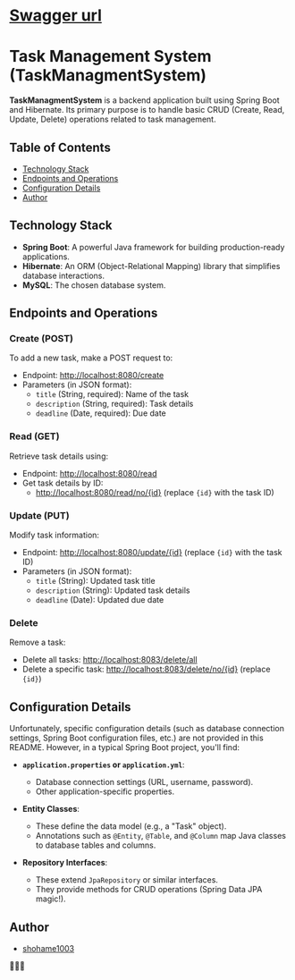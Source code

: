 # [Swagger url](http://localhost:8888/api/v1/swagger-ui/index.html) 
# Task Management System (TaskManagmentSystem)

**TaskManagmentSystem** is a backend application built using Spring Boot and Hibernate. Its primary purpose is to handle basic CRUD (Create, Read, Update, Delete) operations related to task management.

## Table of Contents

- [Technology Stack](#technology-stack)
- [Endpoints and Operations](#endpoints-and-operations)
- [Configuration Details](#configuration-details)
- [Author](#author)

## Technology Stack

- **Spring Boot**: A powerful Java framework for building production-ready applications.
- **Hibernate**: An ORM (Object-Relational Mapping) library that simplifies database interactions.
- **MySQL**: The chosen database system.

## Endpoints and Operations

### Create (POST)

To add a new task, make a POST request to:

- Endpoint: [http://localhost:8080/create](http://localhost:8080/create)
- Parameters (in JSON format):
  - `title` (String, required): Name of the task
  - `description` (String, required): Task details
  - `deadline` (Date, required): Due date

### Read (GET)

Retrieve task details using:

- Endpoint: [http://localhost:8080/read](http://localhost:8080/read)
- Get task details by ID:
  - [http://localhost:8080/read/no/{id}](http://localhost:8080/read/no/{id}) (replace `{id}` with the task ID)

### Update (PUT)

Modify task information:

- Endpoint: [http://localhost:8080/update/{id}](http://localhost:8080/update/{id}) (replace `{id}` with the task ID)
- Parameters (in JSON format):
  - `title` (String): Updated task title
  - `description` (String): Updated task details
  - `deadline` (Date): Updated due date

### Delete

Remove a task:

- Delete all tasks: [http://localhost:8083/delete/all](http://localhost:8080/delete/all)
- Delete a specific task: [http://localhost:8083/delete/no/{id}](http://localhost:8080/delete/no/{id}) (replace `{id}`)

## Configuration Details

Unfortunately, specific configuration details (such as database connection settings, Spring Boot configuration files, etc.) are not provided in this README. However, in a typical Spring Boot project, you'll find:

- **`application.properties` or `application.yml`**:
  - Database connection settings (URL, username, password).
  - Other application-specific properties.

- **Entity Classes**:
  - These define the data model (e.g., a "Task" object).
  - Annotations such as `@Entity`, `@Table`, and `@Column` map Java classes to database tables and columns.

- **Repository Interfaces**:
  - These extend `JpaRepository` or similar interfaces.
  - They provide methods for CRUD operations (Spring Data JPA magic!).

## Author

- [shohame1003](https://github.com/shohame1003)

🚀👨‍💻
